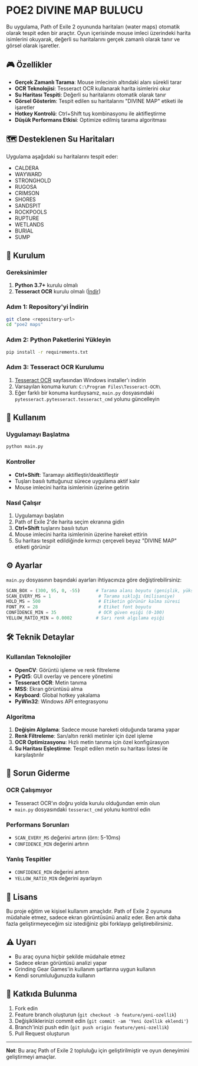# POE2 DIVINE MAP BULUCU

Bu uygulama, Path of Exile 2 oyununda haritaları (water maps) otomatik olarak tespit eden bir araçtır. Oyun içerisinde mouse imleci üzerindeki harita isimlerini okuyarak, değerli su haritalarını gerçek zamanlı olarak tanır ve görsel olarak işaretler.

## 🎮 Özellikler

- **Gerçek Zamanlı Tarama**: Mouse imlecinin altındaki alanı sürekli tarar
- **OCR Teknolojisi**: Tesseract OCR kullanarak harita isimlerini okur
- **Su Haritası Tespiti**: Değerli su haritalarını otomatik olarak tanır
- **Görsel Gösterim**: Tespit edilen su haritalarını "DIVINE MAP" etiketi ile işaretler
- **Hotkey Kontrolü**: Ctrl+Shift tuş kombinasyonu ile aktifleştirme
- **Düşük Performans Etkisi**: Optimize edilmiş tarama algoritması

## 🗺️ Desteklenen Su Haritaları

Uygulama aşağıdaki su haritalarını tespit eder:

- CALDERA
- WAYWARD  
- STRONGHOLD
- RUGOSA
- CRIMSON
- SHORES
- SANDSPIT
- ROCKPOOLS
- RUPTURE
- WETLANDS
- BURIAL
- SUMP

## 🔧 Kurulum

### Gereksinimler

1. **Python 3.7+** kurulu olmalı
2. **Tesseract OCR** kurulu olmalı ([İndir](https://github.com/UB-Mannheim/tesseract/wiki))

### Adım 1: Repository'yi İndirin

```bash
git clone <repository-url>
cd "poe2 maps"
```

### Adım 2: Python Paketlerini Yükleyin

```bash
pip install -r requirements.txt
```

### Adım 3: Tesseract OCR Kurulumu

1. [Tesseract OCR](https://github.com/UB-Mannheim/tesseract/wiki) sayfasından Windows installer'ı indirin
2. Varsayılan konuma kurun: `C:\Program Files\Tesseract-OCR\`
3. Eğer farklı bir konuma kurduysanız, `main.py` dosyasındaki `pytesseract.pytesseract.tesseract_cmd` yolunu güncelleyin

## 🚀 Kullanım

### Uygulamayı Başlatma

```bash
python main.py
```

### Kontroller

- **Ctrl+Shift**: Taramayı aktifleştir/deaktifleştir
- Tuşları basılı tuttuğunuz sürece uygulama aktif kalır
- Mouse imlecini harita isimlerinin üzerine getirin

### Nasıl Çalışır

1. Uygulamayı başlatın
2. Path of Exile 2'de harita seçim ekranına gidin  
3. **Ctrl+Shift** tuşlarını basılı tutun
4. Mouse imlecini harita isimlerinin üzerine hareket ettirin
5. Su haritası tespit edildiğinde kırmızı çerçeveli beyaz "DIVINE MAP" etiketi görünür

## ⚙️ Ayarlar

`main.py` dosyasının başındaki ayarları ihtiyacınıza göre değiştirebilirsiniz:

```python
SCAN_BOX = (300, 95, 0, -55)      # Tarama alanı boyutu (genişlik, yükseklik, x_offset, y_offset)
SCAN_EVERY_MS = 1                  # Tarama sıklığı (milisaniye)  
HOLD_MS = 500                      # Etiketin görünür kalma süresi
FONT_PX = 28                       # Etiket font boyutu
CONFIDENCE_MIN = 35                # OCR güven eşiği (0-100)
YELLOW_RATIO_MIN = 0.0002         # Sarı renk algılama eşiği
```

## 🛠️ Teknik Detaylar

### Kullanılan Teknolojiler

- **OpenCV**: Görüntü işleme ve renk filtreleme
- **PyQt5**: GUI overlay ve pencere yönetimi
- **Tesseract OCR**: Metin tanıma
- **MSS**: Ekran görüntüsü alma
- **Keyboard**: Global hotkey yakalama
- **PyWin32**: Windows API entegrasyonu

### Algoritma

1. **Değişim Algılama**: Sadece mouse hareketi olduğunda tarama yapar
2. **Renk Filtreleme**: Sarı/altın renkli metinler için özel işleme
3. **OCR Optimizasyonu**: Hızlı metin tanıma için özel konfigürasyon
4. **Su Haritası Eşleştirme**: Tespit edilen metin su haritası listesi ile karşılaştırılır

## 🐛 Sorun Giderme

### OCR Çalışmıyor
- Tesseract OCR'ın doğru yolda kurulu olduğundan emin olun
- `main.py` dosyasındaki `tesseract_cmd` yolunu kontrol edin

### Performans Sorunları  
- `SCAN_EVERY_MS` değerini artırın (örn: 5-10ms)
- `CONFIDENCE_MIN` değerini artırın

### Yanlış Tespitler
- `CONFIDENCE_MIN` değerini artırın
- `YELLOW_RATIO_MIN` değerini ayarlayın

## 📝 Lisans

Bu proje eğitim ve kişisel kullanım amaçlıdır. Path of Exile 2 oyununa müdahale etmez, sadece ekran görüntüsünü analiz eder. Ben artık daha fazla geliştirmeyeceğim siz istediğiniz gibi forklayıp geliştirebilirsiniz.

## ⚠️ Uyarı

- Bu araç oyuna hiçbir şekilde müdahale etmez
- Sadece ekran görüntüsü analizi yapar
- Grinding Gear Games'in kullanım şartlarına uygun kullanın
- Kendi sorumluluğunuzda kullanın

## 🤝 Katkıda Bulunma

1. Fork edin
2. Feature branch oluşturun (`git checkout -b feature/yeni-ozellik`)
3. Değişikliklerinizi commit edin (`git commit -am 'Yeni özellik eklendi'`)
4. Branch'inizi push edin (`git push origin feature/yeni-ozellik`)
5. Pull Request oluşturun

---

**Not**: Bu araç Path of Exile 2 topluluğu için geliştirilmiştir ve oyun deneyimini geliştirmeyi amaçlar.